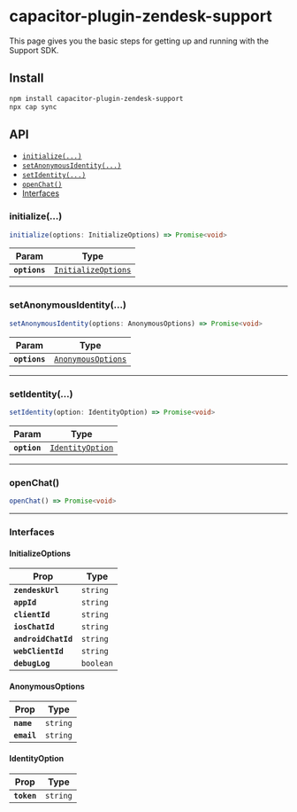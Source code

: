 # capacitor-plugin-zendesk-support

This page gives you the basic steps for getting up and running with the Support SDK.

## Install

```bash
npm install capacitor-plugin-zendesk-support
npx cap sync
```

## API

<docgen-index>

* [`initialize(...)`](#initialize)
* [`setAnonymousIdentity(...)`](#setanonymousidentity)
* [`setIdentity(...)`](#setidentity)
* [`openChat()`](#openchat)
* [Interfaces](#interfaces)

</docgen-index>

<docgen-api>
<!--Update the source file JSDoc comments and rerun docgen to update the docs below-->

### initialize(...)

```typescript
initialize(options: InitializeOptions) => Promise<void>
```

| Param         | Type                                                            |
| ------------- | --------------------------------------------------------------- |
| **`options`** | <code><a href="#initializeoptions">InitializeOptions</a></code> |

--------------------


### setAnonymousIdentity(...)

```typescript
setAnonymousIdentity(options: AnonymousOptions) => Promise<void>
```

| Param         | Type                                                          |
| ------------- | ------------------------------------------------------------- |
| **`options`** | <code><a href="#anonymousoptions">AnonymousOptions</a></code> |

--------------------


### setIdentity(...)

```typescript
setIdentity(option: IdentityOption) => Promise<void>
```

| Param        | Type                                                      |
| ------------ | --------------------------------------------------------- |
| **`option`** | <code><a href="#identityoption">IdentityOption</a></code> |

--------------------


### openChat()

```typescript
openChat() => Promise<void>
```

--------------------


### Interfaces


#### InitializeOptions

| Prop                | Type                 |
| ------------------- | -------------------- |
| **`zendeskUrl`**    | <code>string</code>  |
| **`appId`**         | <code>string</code>  |
| **`clientId`**      | <code>string</code>  |
| **`iosChatId`**     | <code>string</code>  |
| **`androidChatId`** | <code>string</code>  |
| **`webClientId`**   | <code>string</code>  |
| **`debugLog`**      | <code>boolean</code> |


#### AnonymousOptions

| Prop        | Type                |
| ----------- | ------------------- |
| **`name`**  | <code>string</code> |
| **`email`** | <code>string</code> |


#### IdentityOption

| Prop        | Type                |
| ----------- | ------------------- |
| **`token`** | <code>string</code> |

</docgen-api>
